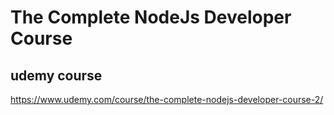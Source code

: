 # The Complete NodeJs Developer Course

## udemy course 
https://www.udemy.com/course/the-complete-nodejs-developer-course-2/

